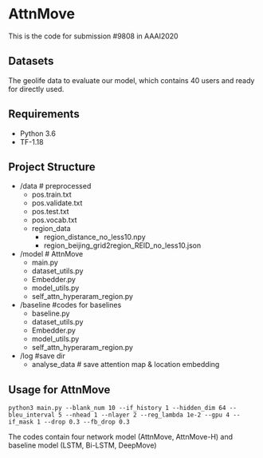 # AttnMove
This is the code for submission #9808 in AAAI2020 


## Datasets

The geolife data to evaluate our model, which contains 40 users and ready for directly used. 

## Requirements

- Python 3.6
- TF-1.18

## Project Structure

- /data # preprocessed
  - pos.train.txt
  - pos.validate.txt
  - pos.test.txt
  - pos.vocab.txt
  - region_data
    - region_distance_no_less10.npy
    - region_beijing_grid2region_REID_no_less10.json
- /model # AttnMove
  - main.py
  - dataset_utils.py
  - Embedder.py
  - model_utils.py
  - self_attn_hyperaram_region.py
- /baseline #codes for baselines 
  - baseline.py
  - dataset_utils.py
  - Embedder.py
  - model_utils.py
  - self_attn_hyperaram_region.py
- /log #save dir
  - analyse_data # save attention map & location embedding

## Usage for AttnMove
```
python3 main.py --blank_num 10 --if_history 1 --hidden_dim 64 --bleu_interval 5 --nhead 1 --nlayer 2 --reg_lambda 1e-2 --gpu 4 --if_mask 1 --drop 0.3 --fb_drop 0.3
```

The codes contain four network model (AttnMove, AttnMove-H) and baseline model (LSTM, Bi-LSTM, DeepMove)

